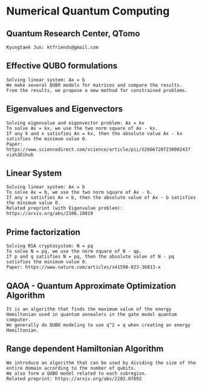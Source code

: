 # Numerical Quantum Computing

## Quantum Research Center, QTomo
```
Kyungtaek Jun: ktfriends@gmail.com
```


## Effective QUBO formulations
```
Solving linear system: Ax = b
We make several QUBO models for matrices and compare the results.
From the results, we propose a new method for constrained problems.
```


## Eigenvalues and Eigenvectors
```
Solving eigenvalue and eigenvector problem: Ax = kx
To solve Ax = kx, we use the two norm square of Ax - kx.
If any k and x satisfies Ax = kx, then the absolute value Ax - kx satisfies the minimum value 0.
Paper: https://www.sciencedirect.com/science/article/pii/S2666720723000243?via%3Dihub
```

## Linear System
```
Solving linear system: Ax = b
To solve Ax = b, we use the two norm square of Ax - b.
If any x satisfies Ax = b, then the absolute value of Ax - b satisfies the minimum value 0.
Related preprint (with Eigenvalue problem): https://arxiv.org/abs/2106.10819
```

## Prime factorization
```
Solving RSA cryptosystem: N = pq
To solve N = pq, we use the norm square of N - qp.
If p and q satisfies N = pq, then the absolute value of N - pq satisfies the minimum value 0.
Paper: https://www.nature.com/articles/s41598-023-36813-x
```

## QAOA - Quantum Approximate Optimization Algorithm
```
It is an algorithm that finds the maximum value of the energy Hemiltonian used in quantum annealers in the gate model quantum computer.
We generally do QUBO modeling to use q^2 = q when creating an energy Hemiltonian.
```


## Range dependent Hamiltonian Algorithm
```
We introduce an algorithm that can be used by dividing the size of the entire domain according to the number of qubits.
We also form a QUBO model related to each subregion. 
Related preprint: https://arxiv.org/abs/2202.07692
```
